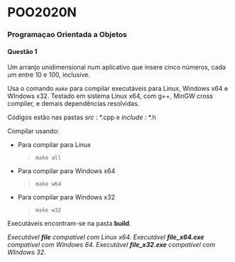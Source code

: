 # POO2020N

### Programaçao Orientada a Objetos

#### Questão 1

Um arranjo unidimensional num aplicativo que insere cinco números, cada um entre 10 e 100, inclusive.

Usa o comando *`make`* para compilar executáveis para Linux, Windows x64 e WIndows x32. Testado em sistema Linux x64, com g++, MinGW cross compiler, e demais dependências resolvidas.

Códigos estão nas pastas *src* : *.cpp  e  *include* : *.h

Compilar usando:

- Para compilar para Linux
  > `make all`
  >
- Para compilar para Windows x64
  > `make w64`
  >
- Para compilar para Windows x32
  > `make w32`
  >

Executáveis encontram-se na pasta **build**.

*Executável **file** compatível com Linux x64.
Executável **file_x64.exe** compatível com Windows 64.
Executável **file_x32.exe** compatível com WIndows 32.*
